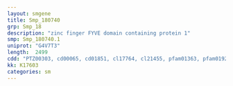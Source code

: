 ```yaml
---
layout: smgene
title: Smp_180740
grp: Smp_18
description: "zinc finger FYVE domain containing protein 1"
smp: Smp_180740.1
uniprot: "G4V7T3"
length:  2499
cdd: "PTZ00303, cd00065, cd01851, cl17764, cl21455, pfam01363, pfam01926, smart00064"
kk: K17603
categories: sm
---
```

